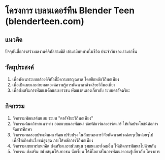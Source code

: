 # โครงการ เบลนเดอร์ทีน Blender Teen (blenderteen.com)
## แนวคิด

ปัจจุบันสื่อการสร้างผลงานดิจิทัลสามมิติ เข้ามามีบทบาทในชีวิต ประจำวันของเรามากขึ้น


## วัตถุประสงค์
1. เพื่อพัฒนาระบบกล้องดิจิทัลที่มีความชาญฉลาด โดยยึกหลักวิถีพอเพียง
2. เพื่อเปิดเผยและถ่ายทอดองค์ความรู้การพัฒนาตาอัจฉริยะวิถีพอเพียง
3. เพื่อส่งเสริมการพัฒนาเด็กและเยาวชน พัฒนาตนเองเกี่ยวกับ ระบบตาอัจฉริยะ

## กิจกรรม
1. กิจกรรมพัฒนาต้นแบบ ระบบ "ตาอัจริยะวิถีพอเพียง"
2. กิจกรรมค้นคว้าหาแนวทาง ออกแบบและพัฒนา ซอฟต์แวร์และฮาร์ดแวร์ ให้เกิดประโยชน์ต่อการจัดการศึกษา
3. กิจกรรมทดสอบประเมินผล พัฒนาปรับปรุง ในลักษณะการวิจัยพัฒนาอย่างค่อยๆเป็นค่อยๆไป เพื่อให้เกิดประโยชน์สูงสุด ภายใต้หลักการวิถีพอเพียง
4. กิจกรรมเผยแพร่แนวคิด ส่งเสริมและสนับสนุน ชุมชนและสังคมอื่น ให้เกิดการพัฒนาไปด้วยกัน
5. กิจกรรม ส่งเสริม สนับสนุนให้เยาวชน นักเรียน ได้มีโอกาสในการพัฒนาความรู้เกี่ยวกับ โครงการ
